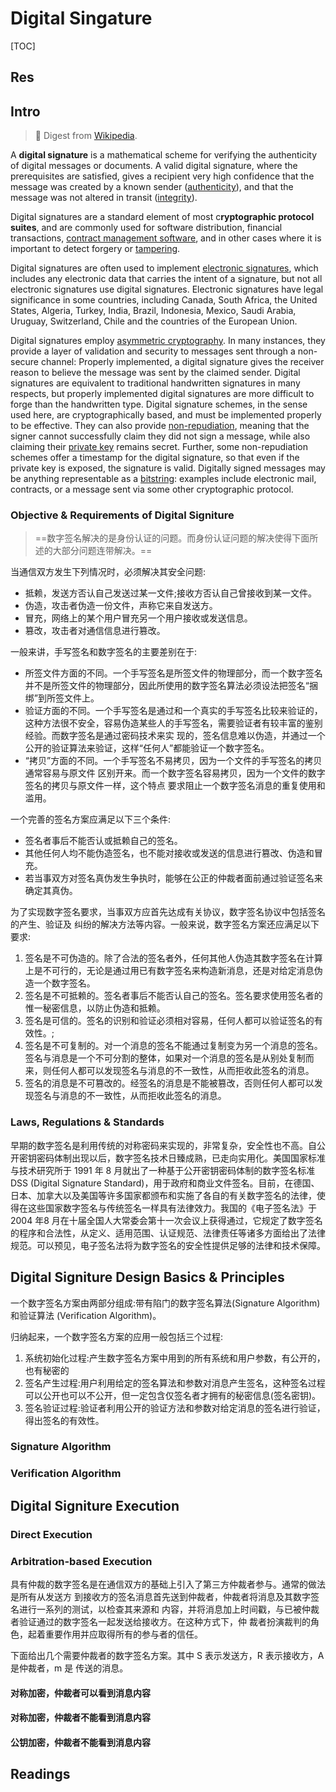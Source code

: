 # Digital Singature

[TOC]



## Res



## Intro

> 🔗 Digest from [Wikipedia](https://en.wikipedia.org/wiki/Digital_signature).

A **digital signature** is a mathematical scheme for verifying the authenticity of digital messages or documents. A valid digital signature, where the prerequisites are satisfied, gives a recipient very high confidence that the message was created by a known sender ([authenticity](https://en.wikipedia.org/wiki/Authentication)), and that the message was not altered in transit ([integrity](https://en.wikipedia.org/wiki/Data_integrity)).

Digital signatures are a standard element of most c**ryptographic protocol suites**, and are commonly used for software distribution, financial transactions, [contract management software](https://en.wikipedia.org/wiki/Contract_management_software), and in other cases where it is important to detect forgery or [tampering](https://en.wikipedia.org/wiki/Tampering_(crime)).

Digital signatures are often used to implement [electronic signatures](https://en.wikipedia.org/wiki/Electronic_signature), which includes any electronic data that carries the intent of a signature, but not all electronic signatures use digital signatures. Electronic signatures have legal significance in some countries, including Canada, South Africa, the United States, Algeria, Turkey, India, Brazil, Indonesia, Mexico, Saudi Arabia, Uruguay, Switzerland, Chile and the countries of the European Union.

Digital signatures employ [asymmetric cryptography](https://en.wikipedia.org/wiki/Asymmetric_key_algorithm). In many instances, they provide a layer of validation and security to messages sent through a non-secure channel: Properly implemented, a digital signature gives the receiver reason to believe the message was sent by the claimed sender. Digital signatures are equivalent to traditional handwritten signatures in many respects, but properly implemented digital signatures are more difficult to forge than the handwritten type. Digital signature schemes, in the sense used here, are cryptographically based, and must be implemented properly to be effective. They can also provide [non-repudiation](https://en.wikipedia.org/wiki/Non-repudiation), meaning that the signer cannot successfully claim they did not sign a message, while also claiming their [private key](https://en.wikipedia.org/wiki/Private_key) remains secret. Further, some non-repudiation schemes offer a timestamp for the digital signature, so that even if the private key is exposed, the signature is valid. Digitally signed messages may be anything representable as a [bitstring](https://en.wikipedia.org/wiki/Bitstring): examples include electronic mail, contracts, or a message sent via some other cryptographic protocol.


### Objective & Requirements of Digital Signiture

> ==数字签名解决的是身份认证的问题。而身份认证问题的解决使得下面所述的大部分问题连带解决。==

当通信双方发生下列情况时，必须解决其安全问题:
- 抵赖，发送方否认自己发送过某一文件;接收方否认自己曾接收到某一文件。
- 伪造，攻击者伪造一份文件，声称它来自发送方。  
- 冒充，网络上的某个用户冒充另一个用户接收或发送信息。  
- 篡改，攻击者对通信信息进行篡改。

一般来讲，手写签名和数字签名的主要差别在于:  
- 所签文件方面的不同。一个手写签名是所签文件的物理部分，而一个数字签名并不是所签文件的物理部分，因此所使用的数字签名算法必须设法把签名“捆绑”到所签文件上。  
- 验证方面的不同。一个手写签名是通过和一个真实的手写签名比较来验证的，这种方法很不安全，容易伪造某些人的手写签名，需要验证者有较丰富的鉴别经验。而数字签名是通过密码技术来实 现的，签名信息难以伪造，并通过一个公开的验证算法来验证，这样“任何人”都能验证一个数字签名。
- “拷贝”方面的不同。一个手写签名不易拷贝，因为一个文件的手写签名的拷贝通常容易与原文件 区别开来。而一个数字签名容易拷贝，因为一个文件的数字签名的拷贝与原文件一样，这个特点 要求阻止一个数字签名消息的重复使用和滥用。

一个完善的签名方案应满足以下三个条件:
- 签名者事后不能否认或抵赖自己的签名。  
- 其他任何人均不能伪造签名，也不能对接收或发送的信息进行篡改、伪造和冒充。  
- 若当事双方对签名真伪发生争执时，能够在公正的仲裁者面前通过验证签名来确定其真伪。

为了实现数字签名要求，当事双方应首先达成有关协议，数字签名协议中包括签名的产生、验证及 纠纷的解决方法等内容。一般来说，数字签名方案还应满足以下要求:
1. 签名是不可伪造的。除了合法的签名者外，任何其他人伪造其数字签名在计算上是不可行的，无论是通过用已有数字签名来构造新消息，还是对给定消息伪造一个数字签名。
2. 签名是不可抵赖的。签名者事后不能否认自己的签名。签名要求使用签名者的惟一秘密信息，以防止伪造和抵赖。
3. 签名是可信的。签名的识别和验证必须相对容易，任何人都可以验证签名的有效性。;
4. 签名是不可复制的。对一个消息的签名不能通过复制变为另一个消息的签名。签名与消息是一个不可分割的整体，如果对一个消息的签名是从别处复制而来，则任何人都可以发现签名与消息的不一致性，从而拒收此签名的消息。
5. 签名的消息是不可篡改的。经签名的消息是不能被篡改，否则任何人都可以发现签名与消息的不一致性，从而拒收此签名的消息。


### Laws, Regulations & Standards
早期的数字签名是利用传统的对称密码来实现的，非常复杂，安全性也不高。自公开密钥密码体制出现以后，数字签名技术日臻成熟，已走向实用化。美国国家标准与技术研究所于 1991 年 8 月就出了一种基于公开密钥密码体制的数字签名标准 DSS (Digital Signature Standard)，用于政府和商业文件签名。目前，在德国、日本、加拿大以及美国等许多国家都颁布和实施了各自的有关数字签名的法律，使得在这些国家数字签名与传统签名一样具有法律效力。我国的《电子签名法》于 2004 年8 月在十届全国人大常委会第十一次会议上获得通过，它规定了数字签名的程序和合法性，从定义、适用范围、认证规范、法律责任等诸多方面给出了法律规范。可以预见，电子签名法将为数字签名的安全性提供足够的法律和技术保障。



## Digital Signiture Design Basics & Principles 
一个数字签名方案由两部分组成:带有陷门的数字签名算法(Signature Algorithm)和验证算法 (Verification Algorithm)。

归纳起来，一个数字签名方案的应用一般包括三个过程: 
1. 系统初始化过程:产生数字签名方案中用到的所有系统和用户参数，有公开的，也有秘密的
2. 签名产生过程:用户利用给定的签名算法和参数对消息产生签名，这种签名过程可以公开也可以不公开，但一定包含仅签名者才拥有的秘密信息(签名密钥)。
3. 签名验证过程:验证者利用公开的验证方法和参数对给定消息的签名进行验证，得出签名的有效性。



### Signature Algorithm


### Verification Algorithm





## Digital Signiture Execution
### Direct Execution


### Arbitration-based Execution
具有仲裁的数字签名是在通信双方的基础上引入了第三方仲裁者参与。通常的做法是所有从发送方 到接收方的签名消息首先送到仲裁者，仲裁者将消息及其数字签名进行一系列的测试，以检查其来源和 内容，并将消息加上时间戳，与已被仲裁者验证通过的数字签名一起发送给接收方。在这种方式下，仲 裁者扮演裁判的角色，起着重要作用并应取得所有的参与者的信任。

下面给出几个需要仲裁者的数字签名方案。其中 S 表示发送方，R 表示接收方，A 是仲裁者，m 是 传送的消息。

#### 对称加密，仲裁者可以看到消息内容

#### 对称加密，仲裁者不能看到消息内容

#### 公钥加密，仲裁者不能看到消息内容




## Readings
[数字签名是什么？-- 阮一峰的日志]: https://www.ruanyifeng.com/blog/2011/08/what_is_a_digital_signature.html
[数字签名与HTTPS详解]: https://www.cnblogs.com/rinack/p/10743355.html
